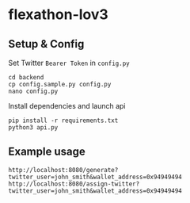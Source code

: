 # flexathon-lov3

## Setup & Config
Set Twitter `Bearer Token` in `config.py`
```
cd backend
cp config.sample.py config.py
nano config.py
```

Install dependencies and launch api
```
pip install -r requirements.txt
python3 api.py
```

## Example usage
```
http://localhost:8080/generate?twitter_user=john_smith&wallet_address=0x94949494
http://localhost:8080/assign-twitter?twitter_user=john_smith&wallet_address=0x94949494
```
